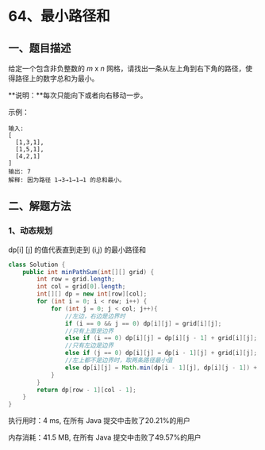 # 64、最小路径和

## 一、题目描述

给定一个包含非负整数的 *m* x *n* 网格，请找出一条从左上角到右下角的路径，使得路径上的数字总和为最小。

**说明：**每次只能向下或者向右移动一步。

示例：

```
输入:
[
  [1,3,1],
  [1,5,1],
  [4,2,1]
]
输出: 7
解释: 因为路径 1→3→1→1→1 的总和最小。
```



## 二、解题方法

### 1、动态规划

 dp[i] [j] 的值代表直到走到 (i,j) 的最小路径和

```java
class Solution {
    public int minPathSum(int[][] grid) {
        int row = grid.length;
        int col = grid[0].length;
        int[][] dp = new int[row][col];
        for (int i = 0; i < row; i++) {
            for (int j = 0; j < col; j++){
                //左边，右边是边界时
                if (i == 0 && j == 0) dp[i][j] = grid[i][j];
                //只有上面是边界
                else if (i == 0) dp[i][j] = dp[i][j - 1] + grid[i][j];
                //只有左边是边界
                else if (j == 0) dp[i][j] = dp[i - 1][j] + grid[i][j];
                //左上都不是边界时，取两条路径最小值
                else dp[i][j] = Math.min(dp[i - 1][j], dp[i][j - 1]) + grid[i][j];
            }
        }
        return dp[row - 1][col - 1];
    }
}
```

执行用时：4 ms, 在所有 Java 提交中击败了20.21%的用户

内存消耗：41.5 MB, 在所有 Java 提交中击败了49.57%的用户